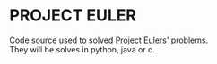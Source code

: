 PROJECT EULER
=============

Code source used to solved [Project Eulers'](http://projecteuler.net/problems) problems.  
They will be solves in python, java or c.


